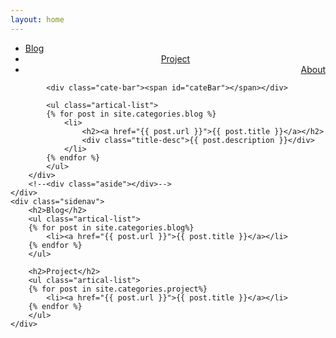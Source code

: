 ```yaml
---
layout: home
---
```

<div class"homepage">
    <div class="content blog">
        <div class="section">
            <ul class="artical-cate">
                <li class="on"><a href="/"><span>Blog</span></a></li>
                <li style="text-align:center"><a href="/project"><span>Project</span></a></li>
                <li style="text-align:right"><a href="/about"><span>About</span></a></li>
            </ul>

            <div class="cate-bar"><span id="cateBar"></span></div>

            <ul class="artical-list">
            {% for post in site.categories.blog %}
                <li>
                    <h2><a href="{{ post.url }}">{{ post.title }}</a></h2>
                    <div class="title-desc">{{ post.description }}</div>
                </li>
            {% endfor %}
            </ul>
        </div>
        <!--<div class="aside"></div>-->
    </div>
    <div class="sidenav">
        <h2>Blog</h2>
        <ul class="artical-list">
        {% for post in site.categories.blog%}
            <li><a href="{{ post.url }}">{{ post.title }}</a></li>
        {% endfor %}
        </ul>

        <h2>Project</h2>
        <ul class="artical-list">
        {% for post in site.categories.project%}
            <li><a href="{{ post.url }}">{{ post.title }}</a></li>
        {% endfor %}
        </ul>
    </div>
</div>
